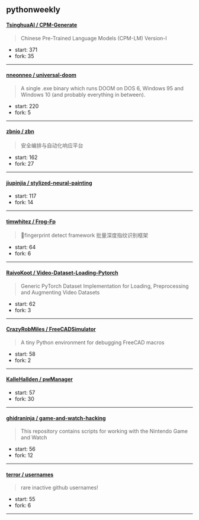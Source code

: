 ## pythonweekly

#### [TsinghuaAI / CPM-Generate](https://github.com/TsinghuaAI/CPM-Generate)

> Chinese Pre-Trained Language Models (CPM-LM) Version-I

+ start: 371
+ fork: 35

----


#### [nneonneo / universal-doom](https://github.com/nneonneo/universal-doom)

> A single .exe binary which runs DOOM on DOS 6, Windows 95 and Windows 10 (and probably everything in between).

+ start: 220
+ fork: 5

----


#### [zbnio / zbn](https://github.com/zbnio/zbn)

> 安全编排与自动化响应平台

+ start: 162
+ fork: 27

----


#### [jiupinjia / stylized-neural-painting](https://github.com/jiupinjia/stylized-neural-painting)

> 

+ start: 117
+ fork: 14

----


#### [timwhitez / Frog-Fp](https://github.com/timwhitez/Frog-Fp)

> 🐸fingerprint detect framework 批量深度指纹识别框架

+ start: 64
+ fork: 6

----


#### [RaivoKoot / Video-Dataset-Loading-Pytorch](https://github.com/RaivoKoot/Video-Dataset-Loading-Pytorch)

> Generic PyTorch Dataset Implementation for Loading, Preprocessing and Augmenting Video Datasets

+ start: 62
+ fork: 3

----


#### [CrazyRobMiles / FreeCADSimulator](https://github.com/CrazyRobMiles/FreeCADSimulator)

> A tiny Python environment for debugging FreeCAD macros

+ start: 58
+ fork: 2

----


#### [KalleHallden / pwManager](https://github.com/KalleHallden/pwManager)

> 

+ start: 57
+ fork: 30

----


#### [ghidraninja / game-and-watch-hacking](https://github.com/ghidraninja/game-and-watch-hacking)

> This repository contains scripts for working with the Nintendo Game and Watch

+ start: 56
+ fork: 12

----


#### [terror / usernames](https://github.com/terror/usernames)

> rare inactive github usernames!

+ start: 55
+ fork: 6

----

